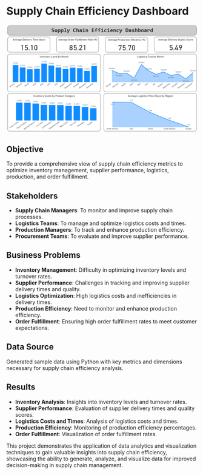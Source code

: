 # Supply Chain Efficiency Dashboard
!['Supply Chain Efficiency Dashboard'](Screenshot.png)

## Objective
To provide a comprehensive view of supply chain efficiency metrics to optimize inventory management, supplier performance, logistics, production, and order fulfillment.

## Stakeholders
- **Supply Chain Managers**: To monitor and improve supply chain processes.
- **Logistics Teams**: To manage and optimize logistics costs and times.
- **Production Managers**: To track and enhance production efficiency.
- **Procurement Teams**: To evaluate and improve supplier performance.

## Business Problems
- **Inventory Management**: Difficulty in optimizing inventory levels and turnover rates.
- **Supplier Performance**: Challenges in tracking and improving supplier delivery times and quality.
- **Logistics Optimization**: High logistics costs and inefficiencies in delivery times.
- **Production Efficiency**: Need to monitor and enhance production efficiency.
- **Order Fulfillment**: Ensuring high order fulfillment rates to meet customer expectations.

## Data Source
Generated sample data using Python with key metrics and dimensions necessary for supply chain efficiency analysis.

## Results
- **Inventory Analysis**: Insights into inventory levels and turnover rates.
- **Supplier Performance**: Evaluation of supplier delivery times and quality scores.
- **Logistics Costs and Times**: Analysis of logistics costs and times.
- **Production Efficiency**: Monitoring of production efficiency percentages.
- **Order Fulfillment**: Visualization of order fulfillment rates.

This project demonstrates the application of data analytics and visualization techniques to gain valuable insights into supply chain efficiency, showcasing the ability to generate, analyze, and visualize data for improved decision-making in supply chain management.